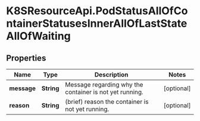 # K8SResourceApi.PodStatusAllOfContainerStatusesInnerAllOfLastStateAllOfWaiting

## Properties

Name | Type | Description | Notes
------------ | ------------- | ------------- | -------------
**message** | **String** | Message regarding why the container is not yet running. | [optional] 
**reason** | **String** | (brief) reason the container is not yet running. | [optional] 


